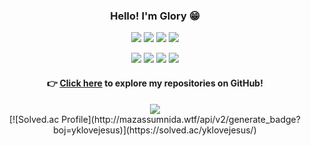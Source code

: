 <div align="center">

### Hello! I'm Glory 😁

<p>
  <img src="https://img.shields.io/badge/Node.js-339933?style=for-the-badge&logo=nodedotjs&logoColor=white" />
  <img src="https://img.shields.io/badge/NestJS-E0234E?style=for-the-badge&logo=nestjs&logoColor=white" />
  <img src="https://img.shields.io/badge/Swift-FA7343?style=for-the-badge&logo=swift&logoColor=white" />
  <img src="https://img.shields.io/badge/ROS2-22314E?style=for-the-badge&logo=ros&logoColor=white" />
</p>

<p>
  <img src="https://img.shields.io/badge/Go-00ADD8?style=for-the-badge&logo=go&logoColor=white" />
  <img src="https://img.shields.io/badge/Rust-000000?style=for-the-badge&logo=rust&logoColor=white" />
  <img src="https://img.shields.io/badge/FastAPI-009688?style=for-the-badge&logo=fastapi&logoColor=white" />
  <img src="https://img.shields.io/badge/Torch-EE4C2C?style=for-the-badge&logo=pytorch&logoColor=white" />
</p>

#### 👉 <a href="https://github.com/GloryKim/glory">Click here</a> to explore my repositories on GitHub!

<a href="https://github.com/GloryKim/glory">
  <img align="center" src="https://github-readme-stats.vercel.app/api/top-langs/?username=GloryKim&theme=dracula&hide_langs_below=1" />
</a>
<br>
[![Solved.ac Profile](http://mazassumnida.wtf/api/v2/generate_badge?boj=yklovejesus)](https://solved.ac/yklovejesus/)

</div>
